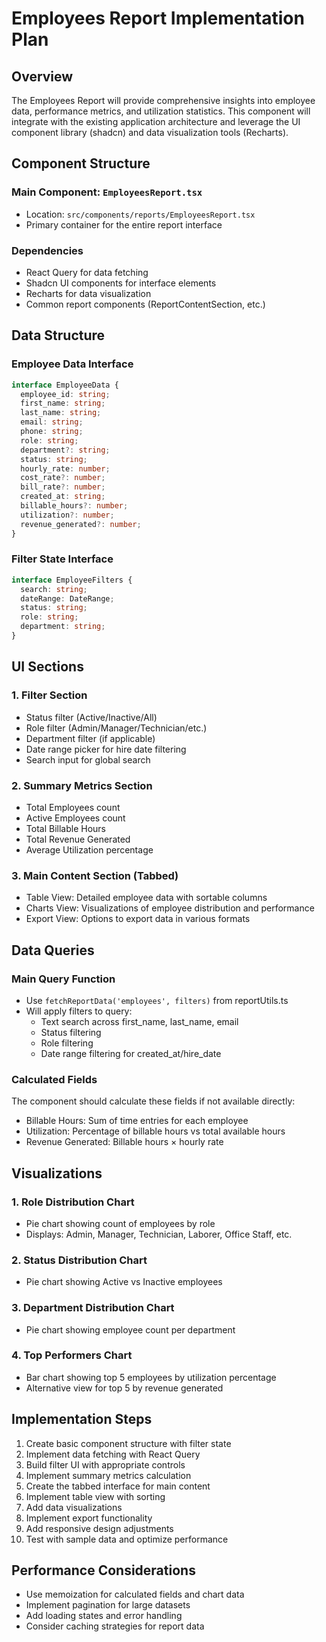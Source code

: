 # Employees Report Implementation Plan

## Overview

The Employees Report will provide comprehensive insights into employee data, performance metrics, and utilization statistics. This component will integrate with the existing application architecture and leverage the UI component library (shadcn) and data visualization tools (Recharts).

## Component Structure

### Main Component: `EmployeesReport.tsx`

- Location: `src/components/reports/EmployeesReport.tsx`
- Primary container for the entire report interface

### Dependencies

- React Query for data fetching
- Shadcn UI components for interface elements
- Recharts for data visualization
- Common report components (ReportContentSection, etc.)

## Data Structure

### Employee Data Interface

```typescript
interface EmployeeData {
  employee_id: string;
  first_name: string;
  last_name: string;
  email: string;
  phone: string;
  role: string;
  department?: string;
  status: string;
  hourly_rate: number;
  cost_rate?: number;
  bill_rate?: number;
  created_at: string;
  billable_hours?: number;
  utilization?: number;
  revenue_generated?: number;
}
```

### Filter State Interface

```typescript
interface EmployeeFilters {
  search: string;
  dateRange: DateRange;
  status: string;
  role: string;
  department: string;
}
```

## UI Sections

### 1. Filter Section

- Status filter (Active/Inactive/All)
- Role filter (Admin/Manager/Technician/etc.)
- Department filter (if applicable)
- Date range picker for hire date filtering
- Search input for global search

### 2. Summary Metrics Section

- Total Employees count
- Active Employees count
- Total Billable Hours
- Total Revenue Generated
- Average Utilization percentage

### 3. Main Content Section (Tabbed)

- Table View: Detailed employee data with sortable columns
- Charts View: Visualizations of employee distribution and performance
- Export View: Options to export data in various formats

## Data Queries

### Main Query Function

- Use `fetchReportData('employees', filters)` from reportUtils.ts
- Will apply filters to query:
  - Text search across first_name, last_name, email
  - Status filtering
  - Role filtering
  - Date range filtering for created_at/hire_date

### Calculated Fields

The component should calculate these fields if not available directly:

- Billable Hours: Sum of time entries for each employee
- Utilization: Percentage of billable hours vs total available hours
- Revenue Generated: Billable hours × hourly rate

## Visualizations

### 1. Role Distribution Chart

- Pie chart showing count of employees by role
- Displays: Admin, Manager, Technician, Laborer, Office Staff, etc.

### 2. Status Distribution Chart

- Pie chart showing Active vs Inactive employees

### 3. Department Distribution Chart

- Pie chart showing employee count per department

### 4. Top Performers Chart

- Bar chart showing top 5 employees by utilization percentage
- Alternative view for top 5 by revenue generated

## Implementation Steps

1. Create basic component structure with filter state
2. Implement data fetching with React Query
3. Build filter UI with appropriate controls
4. Implement summary metrics calculation
5. Create the tabbed interface for main content
6. Implement table view with sorting
7. Add data visualizations
8. Implement export functionality
9. Add responsive design adjustments
10. Test with sample data and optimize performance

## Performance Considerations

- Use memoization for calculated fields and chart data
- Implement pagination for large datasets
- Add loading states and error handling
- Consider caching strategies for report data
